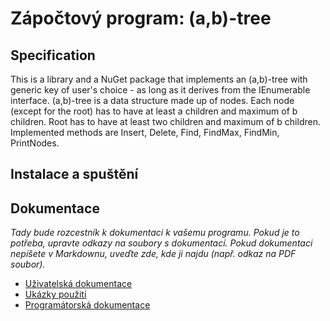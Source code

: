 # Zápočtový program: (a,b)-tree


## Specification

This is a library and a NuGet package that implements an (a,b)-tree with generic key of user's choice - as long as it derives from the IEnumerable interface.
(a,b)-tree is a data structure made up of nodes.
Each node (except for the root) has to have at least a children and maximum of b children. Root has to have at least two children and maximum of b  children. 
Implemented methods are Insert, Delete, Find, FindMax, FindMin, PrintNodes.

## Instalace a spuštění


## Dokumentace

*Tady bude rozcestník k dokumentaci k vašemu programu. Pokud je to potřeba, upravte odkazy na soubory s dokumentací. Pokud dokumentaci nepíšete v Markdownu, uveďte zde, kde ji najdu (např. odkaz na PDF soubor).*

* [Uživatelská dokumentace](docs/user.md)
* [Ukázky použití](Examples/ExampleUse.cs)
* [Programátorská dokumentace](docs/programmer.xml)
